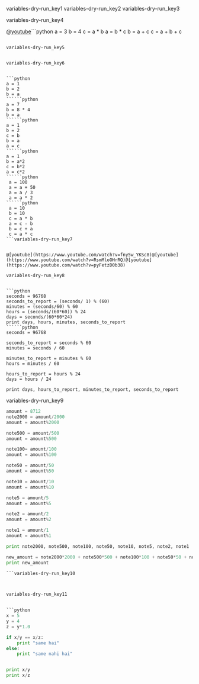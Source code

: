 variables-dry-run_key1
variables-dry-run_key2
variables-dry-run_key3


variables-dry-run_key4


@[youtube](https://www.youtube.com/watch?v=9PnmC9NAvzU)```python
a = 3
b = 4
c = a * b
a = b * c
b = a + c
c = a + b + c
```

variables-dry-run_key5


variables-dry-run_key6


```python
a = 1
b = 2
b = a
``````python
a = 7
b = 8 * 4
b = a
``````python
a = 1
b = 2
c = b
b = a 
a = c
``````python
a = 1
b = a*2
c = b*2
a = c*2
``````python
 a = 100
 a = a + 50
 a = a / 3
 a = a * 2
``````python
 a = 10
 b = 10
 c = a * b
 a = c - b
 b = c + a
 c = a * c
```variables-dry-run_key7


@[youtube](https://www.youtube.com/watch?v=fny5w_YKSc8)@[youtube](https://www.youtube.com/watch?v=RsmMloOHrRQ)@[youtube](https://www.youtube.com/watch?v=pyFetzD0b38)

variables-dry-run_key8


```python
seconds = 96768
seconds_to_report = (seconds/ 1) % (60)
minutes = (seconds/60) % 60 
hours = (seconds/(60*60)) % 24
days = seconds/(60*60*24)
print days, hours, minutes, seconds_to_report
``````python
seconds = 96768

seconds_to_report = seconds % 60
minutes = seconds / 60

minutes_to_report = minutes % 60
hours = minutes / 60

hours_to_report = hours % 24
days = hours / 24

print days, hours_to_report, minutes_to_report, seconds_to_report
```

variables-dry-run_key9



```python
amount = 8712
note2000 = amount/2000
amount = amount%2000

note500 = amount/500
amount = amount%500

note100= amount/100
amount = amount%100

note50 = amount/50
amount = amount%50

note10 = amount/10
amount = amount%10

note5 = amount/5
amount = amount%5

note2 = amount/2
amount = amount%2

note1 = amount/1
amount = amount%1

print note2000, note500, note100, note50, note10, note5, note2, note1

new_amount = note2000*2000 + note500*500 + note100*100 + note50*50 + note10*10 + note5*5 + note2*2 + note1*1
print new_amount

```variables-dry-run_key10



variables-dry-run_key11


```python
x = 5
y = 4
z = y*1.0

if x/y == x/z:
	print "same hai"
else:
	print "same nahi hai"	


print x/y
print x/z
```